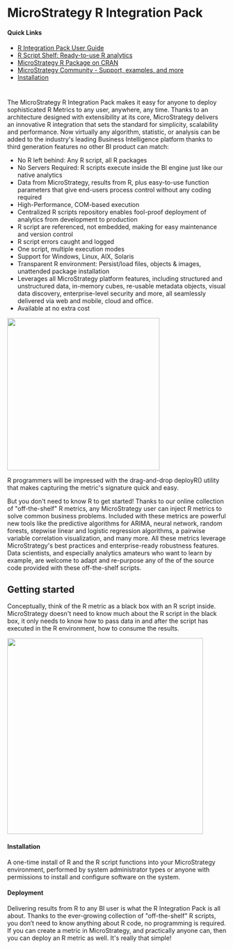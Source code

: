 # MicroStrategy R Integration Pack
#### Quick Links
* [R Integration Pack User Guide][user_guide]
* [R Script Shelf: Ready-to-use R analytics][scripts]
* [MicroStrategy R Package on CRAN][cran]
* [MicroStrategy Community - Support, examples, and more][mstr_community]
* [Installation](https://github.com/MicroStrategy/RIntegrationPack/tree/master/installers)
#

The MicroStrategy R Integration Pack makes it easy for anyone to deploy sophisticated R Metrics to any user, anywhere, any time. Thanks to an architecture designed with extensibility at its core, MicroStrategy delivers an innovative R integration that sets the standard for simplicity, scalability and performance. Now virtually any algorithm, statistic, or analysis can be added to the industry's leading Business Intelligence platform thanks to third generation features no other BI product can match:
 * No R left behind: Any R script, all R packages
 * No Servers Required: R scripts execute inside the BI engine just like our native analytics
 * Data from MicroStrategy, results from R, plus easy-to-use function parameters that give end-users process control without any coding required
 * High-Performance, COM-based execution
 * Centralized R scripts repository enables fool-proof deployment of analytics from development to production
 * R script are referenced, not embedded, making for easy maintenance and version control
 * R script errors caught and logged
 * One script, multiple execution modes
 * Support for Windows, Linux, AIX, Solaris
 * Transparent R environment: Persist/load files, objects & images, unattended package installation
 * Leverages all MicroStrategy platform features, including structured and unstructured data, in-memory cubes, re-usable metadata objects, visual data discovery, enterprise-level security and more, all seamlessly delivered via web and mobile, cloud and office.
 * Available at no extra cost

<img src="https://github.com/MicroStrategy/RIntegrationPack/blob/master/assets/Home_RIPBlockDiagram.png" width="350">

R programmers will be impressed with the drag-and-drop deployR() utility that makes capturing the metric's signature quick and easy.


But you don't need to know R to get started! Thanks to our online collection of "off-the-shelf" R metrics, any MicroStrategy user can inject R metrics to solve common business problems. Included with these metrics are powerful new tools like the predictive algorithms for ARIMA, neural network, random forests, stepwise linear and logistic regression algorithms, a pairwise variable correlation visualization, and many more. All these metrics leverage MicroStrategy's best practices and enterprise-ready robustness features. Data scientists, and especially analytics amateurs who want to learn by example, are welcome to adapt and re-purpose any of the of the source code provided with these off-the-shelf scripts.


## Getting started
Conceptually, think of the R metric as a black box with an R script inside. MicroStrategy doesn't need to know much about the R script in the black box, it only needs to know how to pass data in and after the script has executed in the R environment, how to consume the results.

<img src="https://github.com/MicroStrategy/RIntegrationPack/blob/master/assets/MISC-0348 0518 R-integration graphic_final.jpg" width="450">


#### Installation

A one-time install of R and the R script functions into your MicroStrategy environment, performed by system administrator types or anyone with permissions to install and configure software on the system.

#### Deployment

Delivering results from R to any BI user is what the R Integration Pack is all about. Thanks to the ever-growing collection of "off-the-shelf" R scripts, you don’t need to know anything about R code, no programming is required. If you can create a metric in MicroStrategy, and practically anyone can, then you can deploy an R metric as well. It's really that simple!




[img1]: https://github.com/MicroStrategy/RIntegrationPack/blob/master/assets/Home_RIPBlockDiagram.png

[user_guide]: <https://github.com/MicroStrategy/RIntegrationPack/raw/master/docs/Documentation_RIntegrationPackUserGuide.pdf>
[scripts]: <https://github.com/MicroStrategy/RIntegrationPack/tree/master/scripts#off-the-shelf-r-scripts>
[cran]: <https://cran.r-project.org/package=MicroStrategyR>
[mstr_community]: <https://community.microstrategy.com/s/topic/0TO44000000Flk7GAC/r-script-u108>

